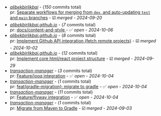 - [_alibekbirlikbai_](https://github.com/alibekbirlikbai/alibekbirlikbai) - (_150_ commits total)<br/>pr: [Separate workflows for merging from `dev`, and auto-updating `test` and `main` branches](https://github.com/alibekbirlikbai/alibekbirlikbai/pull/3) - :ballot_box_with_check: _merged_ - _2024-09-20_
- [_alibekbirlikbai.github.io_](https://github.com/alibekbirlikbai/alibekbirlikbai.github.io) - (_7_ commits total)<br/>pr: [docs/content-and-style ](https://github.com/alibekbirlikbai/alibekbirlikbai.github.io/pull/3) - :white_check_mark: _open_ - _2024-10-06_
- [_alibekbirlikbai.github.io_](https://github.com/alibekbirlikbai/alibekbirlikbai.github.io) - (_8_ commits total)<br/>pr: [Implement Github API integration (fetch remote projects)](https://github.com/alibekbirlikbai/alibekbirlikbai.github.io/pull/2) - :ballot_box_with_check: _merged_ - _2024-10-02_
- [_alibekbirlikbai.github.io_](https://github.com/alibekbirlikbai/alibekbirlikbai.github.io) - (_12_ commits total)<br/>pr: [Implement core html/react project structure](https://github.com/alibekbirlikbai/alibekbirlikbai.github.io/pull/1) - :ballot_box_with_check: _merged_ - _2024-09-29_
- [_transaction-manager_](https://github.com/alibekbirlikbai/transaction-manager) - (_3_ commits total)<br/>pr: [Feature/jooq integration](https://github.com/alibekbirlikbai/transaction-manager/pull/4) - :white_check_mark: _open_ - _2024-10-04_
- [_transaction-manager_](https://github.com/alibekbirlikbai/transaction-manager) - (_1_ commits total)<br/>pr: [feat(gradle-migration): migrate to gradle](https://github.com/alibekbirlikbai/transaction-manager/pull/3) - :white_check_mark: _open_ - _2024-10-04_
- [_transaction-manager_](https://github.com/alibekbirlikbai/transaction-manager) - (_11_ commits total)<br/>pr: [Feature/flyway integration](https://github.com/alibekbirlikbai/transaction-manager/pull/2) - :white_check_mark: _open_ - _2024-10-04_
- [_transaction-manager_](https://github.com/alibekbirlikbai/transaction-manager) - (_1_ commits total)<br/>pr: [Migrate from Maven to Gradle](https://github.com/alibekbirlikbai/transaction-manager/pull/1) - :ballot_box_with_check: _merged_ - _2024-09-03_